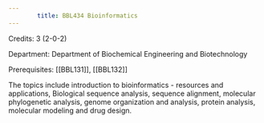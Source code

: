 ```yaml
---
        title: BBL434 Bioinformatics
---
```

Credits: 3 (2-0-2)

Department: Department of Biochemical Engineering and Biotechnology

Prerequisites: [[BBL131]], [[BBL132]]

The topics include introduction to bioinformatics - resources and applications, Biological sequence analysis, sequence alignment, molecular phylogenetic analysis, genome organization and analysis, protein analysis, molecular modeling and drug design.